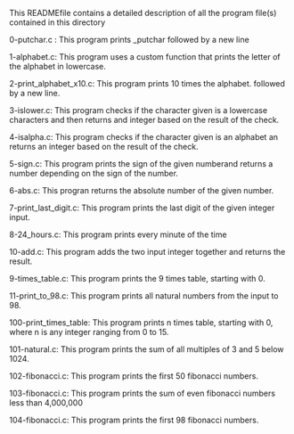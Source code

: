 This READMEfile contains a detailed description of all the program file(s) contained in this directory

  0-putchar.c : This program prints _putchar followed by a new line

  1-alphabet.c: This program uses a custom function that prints the letter of the alphabet in lowercase.

  2-print_alphabet_x10.c: This program  prints 10 times the alphabet. followed by a new line.

  3-islower.c: This program checks if the character given is a lowercase characters and then returns and integer based on the result of the check.

  4-isalpha.c: This program checks if the character given is an alphabet an returns an integer based on the result of the check. 

  5-sign.c: This program prints the sign of the given numberand returns a number depending on the sign of the number.

  6-abs.c: This progran returns the absolute number of the given number.

  7-print_last_digit.c: This program prints the last digit of the given integer input.

  8-24_hours.c: This program prints every minute of the time

  10-add.c: This program adds the two input integer together and returns the result.

  9-times_table.c: This program prints the 9 times table, starting with 0.

  11-print_to_98.c: This program prints all natural numbers from the input to 98.

  100-print_times_table: This program prints n times table, starting with 0, where n is any integer ranging from 0 to 15.

  101-natural.c: This program prints the sum of all multiples of 3 and 5 below 1024.

  102-fibonacci.c: This program prints the first 50 fibonacci numbers.

  103-fibonacci.c: This program prints the sum of even fibonacci numbers less than 4,000,000

  104-fibonacci.c: This program prints the first 98 fibonacci numbers. 

